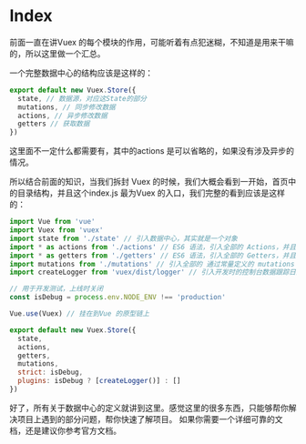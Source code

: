 # Index

前面一直在讲Vuex 的每个模块的作用，可能听着有点犯迷糊，不知道是用来干嘛的，所以这里做一个汇总。

一个完整数据中心的结构应该是这样的：

```javascript
export default new Vuex.Store({
  state, // 数据源，对应这State的部分
  mutations, // 同步修改数据
  actions, // 异步修改数据
  getters // 获取数据
})
```

这里面不一定什么都需要有，其中的actions 是可以省略的，如果没有涉及异步的情况。

所以结合前面的知识，当我们拆封 Vuex 的时候，我们大概会看到一开始，首页中的目录结构，并且这个index.js 最为Vuex 的入口，我们完整的看到应该是这样的：

```javascript
import Vue from 'vue'
import Vuex from 'vuex'
import state from './state' // 引入数据中心，其实就是一个对象
import * as actions from './actions' // ES6 语法，引入全部的 Actions，并且命名为：actions
import * as getters from './getters' // ES6 语法，引入全部的 Getters，并且命名为：getters
import mutations from './mutations' // 引入全部的 通过常量定义的 mutations
import createLogger from 'vuex/dist/logger' // 引入开发时的控制台数据跟踪日志工具

// 用于开发测试，上线时关闭
const isDebug = process.env.NODE_ENV !== 'production'

Vue.use(Vuex) // 挂在到Vue 的原型链上

export default new Vuex.Store({
  state,
  actions,
  getters,
  mutations,
  strict: isDebug,
  plugins: isDebug ? [createLogger()] : []
})
```

好了，所有关于数据中心的定义就讲到这里。感觉这里的很多东西，只能够帮你解决项目上遇到的部分问题，帮你快速了解项目。
如果你需要一个详细可靠的文档，还是建议你参考官方文档。
